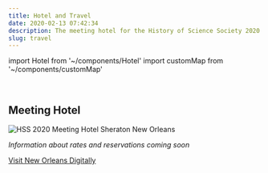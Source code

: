 ```yaml
---
title: Hotel and Travel
date: 2020-02-13 07:42:34
description: The meeting hotel for the History of Science Society 2020 annual meeting
slug: travel
---
```


import Hotel from '~/components/Hotel'
import customMap from '~/components/customMap'

<customMap />

<br />

## Meeting Hotel

![HSS 2020 Meeting Hotel Sheraton New Orleans](~/assets/img/hotel.jpg)

<Hotel />

_Information about rates and reservations coming soon_

[Visit New Orleans Digitally](https://www.neworleans.com/plan/virtual-experience/)
